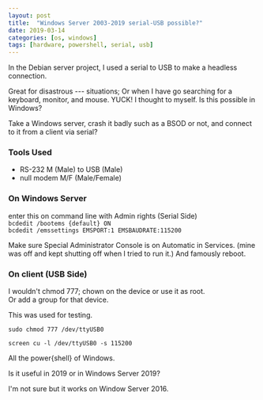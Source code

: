 ```yaml
---
layout: post
title:  "Windows Server 2003-2019 serial-USB possible?"
date: 2019-03-14 
categories: [os, windows]
tags: [hardware, powershell, serial, usb]
---
```


In the Debian server project, I used a serial to USB to make a headless connection.

Great for disastrous --- situations; Or when I have go searching for a keyboard, monitor, and mouse. YUCK!
I thought to myself. Is this possible in Windows?

Take a Windows server, crash it badly such as a BSOD or not, and connect to it from a client via serial?  

<!-- more -->
### Tools Used
* RS-232 M (Male) to USB (Male)
* null modem M/F (Male/Female) 

### On Windows Server 
enter this on command line with Admin rights (Serial Side)  
`bcdedit /bootems {default} ON`  
`bcdedit /emssettings EMSPORT:1 EMSBAUDRATE:115200`  

Make sure Special Administrator Console is on Automatic in Services. (mine was off and kept shutting off when I tried to run it.) 
And famously reboot.

### On client (USB Side)
I wouldn't chmod 777; chown on the device or use it as root.  
Or add a group for that device.

This was used for testing.

`sudo chmod 777 /dev/ttyUSB0`

`screen cu -l /dev/ttyUSB0 -s 115200`


All the power{shell} of Windows.

Is it useful in 2019 or in Windows Server 2019? 

I'm not sure but it works on Window Server 2016. 


